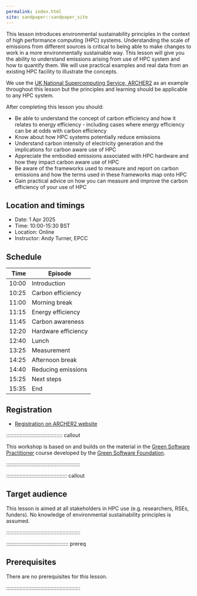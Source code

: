 ```yaml
---
permalink: index.html
site: sandpaper::sandpaper_site
---
```


This lesson introduces environmental sustainability principles in the context of 
high performance computing (HPC) systems. Understanding the scale of emissions from 
different sources is critical to being able to make changes to work in a more environmentally
sustainable way. This lesson will give you the ability to understand emissions arising from
use of HPC system and how to quantify them. We will use practical examples and real data from
an existing HPC facility to illustrate the concepts.

We use the [UK National Supercomputing Service, ARCHER2](https://www.archer2.ac.uk) as an 
example throughout this lesson but the principles and learning should be applicable to 
any HPC system.

After completing this lesson you should:

- Be able to understand the concept of carbon efficiency and how it relates to energy efficiency -
  including cases where energy efficiency can be at odds with carbon efficiency
- Know about how HPC systems potentially reduce emissions
- Understand carbon intensity of electricity generation and the implications for carbon aware use
  of HPC
- Appreciate the embodied emissions associated with HPC hardware and how they impact carbon aware
  use of HPC
- Be aware of the frameworks used to measure and report on carbon emissions and how the terms used
  in these frameworks map onto HPC
- Gain practical advice on how you can measure and improve the carbon efficiency of your use of
  HPC


## Location and timings

- Date: 1 Apr 2025
- Time: 10:00-15:30 BST
- Location: Online
- Instructor: Andy Turner, EPCC

## Schedule

| Time | Episode |
|-----:|---------|
| 10:00 | Introduction |
| 10:25 | Carbon efficiency |
| 11:00 | Morning break |
| 11:15 | Energy efficiency |
| 11:45 | Carbon awareness |
| 12:20 | Hardware efficiency |
| 12:40 | Lunch |
| 13:25 | Measurement |
| 14:25 | Afternoon break |
| 14:40 | Reducing emissions |
| 15:25 | Next steps |
| 15:35 | End |

## Registration

- [Registration on ARCHER2 website](https://www.archer2.ac.uk/training/courses/250401-green-computing/)


:::::::::::::::::::::::::::::::::::::: callout

This workshop is based on and builds on the material in the [Green Software Practitioner](https://learn.greensoftware.foundation/)
course developed by the [Green Software Foundation](https://greensoftware.foundation/).

::::::::::::::::::::::::::::::::::::::::::::::::::


:::::::::::::::::::::::::::::::::::::::::  callout

## Target audience

This lesson is aimed at all stakeholders in HPC use (e.g. researchers, RSEs, funders). No knowledge of environmental sustainability principles is assumed. 


::::::::::::::::::::::::::::::::::::::::::::::::::

::::::::::::::::::::::::::::::::::::::::::  prereq

## Prerequisites

There are no prerequisites for this lesson.
  
::::::::::::::::::::::::::::::::::::::::::::::::::


<!--  LocalWords:  prereq links.md endcomment
 -->
